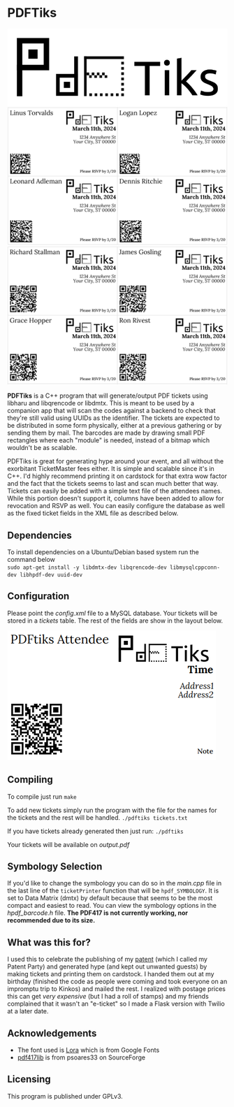 # PDFTiks
![PDFTiks](imgs/pdftiks.png)
![PDFTiks dmtx demo](imgs/pdftiks_demo_dmtx.png)
![PDFTiks QR demo](imgs/pdftiks_demo_qr.png)

**PDFTiks** is a C++ program that will generate/output PDF tickets using libharu and libqrencode or libdmtx. This is meant to be used by a companion app that will scan the codes against a backend to check that they're still valid using UUIDs as the identifier. The tickets are expected to be distributed in some form physically, either at a previous gathering or by sending them by mail. The barcodes are made by drawing small PDF rectangles where each "module" is needed, instead of a bitmap which wouldn't be as scalable.

PDFTiks is great for generating hype around your event, and all without the exorbitant TicketMaster fees either. It is simple and scalable since it's in C++. I'd highly recommend printing it on cardstock for that extra wow factor and the fact that the tickets seems to last and scan much better that way. Tickets can easily be added with a simple text file of the attendees names. While this portion doesn't support it, columns have been added to allow for revocation and RSVP as well. You can easily configure the database as well as the fixed ticket fields in the XML file as described below.

## Dependencies
To install dependencies on a Ubuntu/Debian based system run the command below<br />
`sudo apt-get install -y libdmtx-dev libqrencode-dev libmysqlcppconn-dev libhpdf-dev uuid-dev`

## Configuration
Please point the *config.xml* file to a MySQL database. Your tickets will be stored in a *tickets* table. The rest of the fields are show in the layout below.

![PDFTiks Fields](imgs/pdftiks_fields.png)

## Compiling
To compile just run `make`

To add new tickets simply run the program with the file for the names for the tickets and the rest will be handled. `./pdftiks tickets.txt`

If you have tickets already generated then just run: `./pdftiks`

Your tickets will be available on *output.pdf*

## Symbology Selection
If you'd like to change the symbology you can do so in the *main.cpp* file in the last line of the `ticketPrinter` function that will be `hpdf_SYMBOLOGY`. It is set to Data Matrix (dmtx) by default because that seems to be the most compact and easiest to read. You can view the symbology options in the *hpdf_barcode.h* file. **The PDF417 is not currently working, nor recommended due to its size.**

## What was this for?
I used this to celebrate the publishing of my [patent](https://patents.google.com/patent/US11320838B2/) (which I called my Patent Party) and generated hype (and kept out unwanted guests) by making tickets and printing them on cardstock. I handed them out at my birthday (finished the code as people were coming and took everyone on an impromptu trip to Kinkos) and mailed the rest. I realized with postage prices this can get *very expensive* (but I had a roll of stamps) and my friends complained that it wasn't an "e-ticket" so I made a Flask version with Twilio at a later date.

## Acknowledgements
 * The font used is [Lora](https://fonts.google.com/specimen/Lora) which is from Google Fonts
 * [pdf417lib](https://sourceforge.net/projects/pdf417lib/) is from psoares33 on SourceForge

## Licensing
This program is published under GPLv3.
